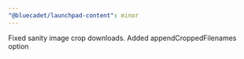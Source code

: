 ```yaml
---
"@bluecadet/launchpad-content": minor
---
```


Fixed sanity image crop downloads. Added appendCroppedFilenames option
